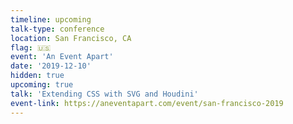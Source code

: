 ```yaml
---
timeline: upcoming
talk-type: conference
location: San Francisco, CA
flag: 🇺🇸
event: 'An Event Apart'
date: '2019-12-10'
hidden: true
upcoming: true
talk: 'Extending CSS with SVG and Houdini'
event-link: https://aneventapart.com/event/san-francisco-2019
---
```


